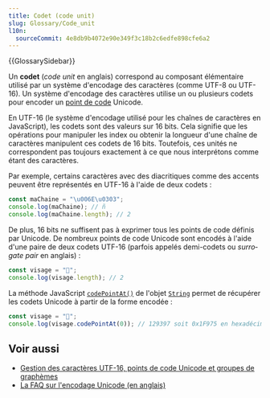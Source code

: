 ```yaml
---
title: Codet (code unit)
slug: Glossary/Code_unit
l10n:
  sourceCommit: 4e8db9b4072e90e349f3c18b2c6edfe898cfe6a2
---
```


{{GlossarySidebar}}

Un **codet** (<i lang="en">code unit</i> en anglais) correspond au composant élémentaire utilisé par un système d'encodage des caractères (comme UTF-8 ou UTF-16). Un système d'encodage des caractères utilise un ou plusieurs codets pour encoder un [point de code](/fr/docs/Glossary/Code_point) Unicode.

En UTF-16 (le système d'encodage utilisé pour les chaînes de caractères en JavaScript), les codets sont des valeurs sur 16 bits. Cela signifie que les opérations pour manipuler les index ou obtenir la longueur d'une chaîne de caractères manipulent ces codets de 16 bits. Toutefois, ces unités ne correspondent pas toujours exactement à ce que nous interprétons comme étant des caractères.

Par exemple, certains caractères avec des diacritiques comme des accents peuvent être représentés en UTF-16 à l'aide de deux codets&nbsp;:

```js
const maChaine = "\u006E\u0303";
console.log(maChaine); // ñ
console.log(maChaine.length); // 2
```

De plus, 16 bits ne suffisent pas à exprimer tous les points de code définis par Unicode. De nombreux points de code Unicode sont encodés à l'aide d'une paire de deux codets UTF-16 (parfois appelés demi-codets ou <i lang="en">surrogate pair</i> en anglais)&nbsp;:

```js
const visage = "🥵";
console.log(visage.length); // 2
```

La méthode JavaScript [`codePointAt()`](/fr/docs/Web/JavaScript/Reference/Global_Objects/String/codePointAt) de l'objet [`String`](/fr/docs/Web/JavaScript/Reference/Global_Objects/String) permet de récupérer les codets Unicode à partir de la forme encodée&nbsp;:

```js
const visage = "🥵";
console.log(visage.codePointAt(0)); // 129397 soit 0x1F975 en hexadécimal
```

## Voir aussi

- [Gestion des caractères UTF-16, points de code Unicode et groupes de graphèmes](/fr/docs/Web/JavaScript/Reference/Global_Objects/String#caractères_utf-16_points_de_code_Unicode_et_groupes_de_graphèmes)
- [La FAQ sur l'encodage Unicode (en anglais)](https://www.unicode.org/faq/utf_bom.html)
